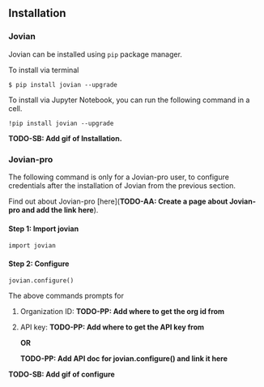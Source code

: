 ## Installation

### Jovian

Jovian can be installed using `pip` package manager.

To install via terminal

```
$ pip install jovian --upgrade
```

To install via Jupyter Notebook, you can run the following command in a cell.

```
!pip install jovian --upgrade
```

**TODO-SB: Add gif of Installation.**

### Jovian-pro

The following command is only for a Jovian-pro user, to configure credentials after the installation of Jovian from the previous section.

Find out about Jovian-pro [here](**TODO-AA: Create a page about Jovian-pro and add the link here**).

#### Step 1: Import jovian

```
import jovian
```

#### Step 2: Configure

```
jovian.configure()
```

The above commands prompts for

1.  Organization ID: **TODO-PP: Add where to get the org id from**
2.  API key: **TODO-PP: Add where to get the API key from**

    **OR**

    **TODO-PP: Add API doc for jovian.configure() and link it here**

**TODO-SB: Add gif of configure**
